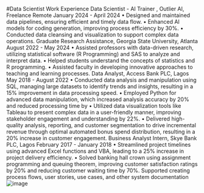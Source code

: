 #Data Scientist
Work Experience
Data Scientist - AI Trainer , Outlier AI, Freelance Remote	January 2024 - April 2024
•	Designed and maintained data pipelines, ensuring efficient and timely data flow.
•	Enhanced AI models for coding generation, improving process efficiency by 30%.
•	Conducted data cleansing and visualization to support complex data operations.
Graduate Research Assistance, Georgia State University, Atlanta	August 2022 - May 2024
•	Assisted professors with data-driven research, utilizing statistical software (R Programming) and SAS to analyze and interpret data.
•	Helped students understand the concepts of statistics and R programming.
•	Assisted faculty in developing innovative approaches to teaching and learning processes.
Data Analyst, Access Bank PLC, Lagos	May 2018 - August 2022
•	Conducted data analysis and manipulation using SQL, managing large datasets to identify trends and insights, resulting in a 15% improvement in data processing speed.
•	Employed Python for advanced data manipulation, which increased analysis accuracy by 20% and reduced processing time by 
•	Utilized data visualization tools like Tableau to present complex data in a user-friendly manner, improving stakeholder engagement and understanding by 22%.
•	Delivered high-quality analysis, reporting, and customer segmentation to drive incremental revenue through optimal automated bonus spend distribution, resulting in a 20% increase in customer engagement.
Business Analyst Intern, Skye Bank PLC, Lagos	February 2017 - January 2018
•	Streamlined project timelines using advanced Excel functions and VBA, leading to a 25% increase in project delivery efficiency.
•	Solved banking hall crown using assignment programming and queuing theorem, improving customer satisfaction ratings by 20% and reducing customer waiting time by 70%.
Supported creating process flows, user stories, use cases, and other system documentation
![image](https://github.com/ejigboa/ejigboa.github.io/assets/60996908/5dd6ed7c-44a9-4be1-aed7-fea56a4f97e4)


